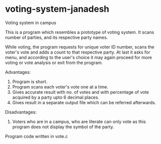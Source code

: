 # voting-system-janadesh
Voting system in campus

This is a program which resembles a prototype of voting system.
It scans number of parties, and its respective party names.

While voting, the program requests for unique voter ID number, scans the voter's vote and adds a count to that respective party.
At last it asks for menu, and according to the user's choice it may again proceed for more voting or vote analysis or exit from the program.

Advantages:
1. Program is short.
2. Program scans each voter's vote one at a time.
3. Gives accurate result with no. of votes and with percentage of vote acquired by a party upto 6 decimal places.
4. Gives result in a separate output file which can be referred afterwards. 

Disadvantages:
1. Voters who are in a campus, who are literate can only vote as this program does not display the symbol of the party.

Program code written in vote.c
